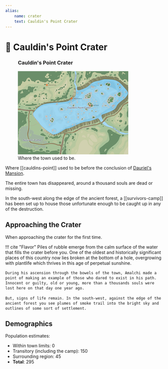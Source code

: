 ```yaml
---
alias:
    name: crater
    text: Cauldin's Point Crater
---
```

# 🔐 Cauldin's Point Crater

<figure class="infobox right">
  <h3>Cauldin's Point Crater</h3>
  <a href="/assets/images/cauldins-point-crater-full.png">
    <img src="/assets/images/cauldins-point-crater-tiny.png" />
  </a>
  <figcaption>
    Where the town used to be.
  </figcaption>
</figure>

Where [[cauldins-point]] used to be before the conclusion of [Dauriel's Mansion](../../dauriels-mansion/index.md).

The entire town has disappeared, around a thousand souls are dead or missing.

In the south-west along the edge of the ancient forest, a [[survivors-camp]] has been set up to house those unfortunate enough to be caught up in any of the destruction.

## Approaching the Crater

When approaching the crater for the first time.

!!! cite "Flavor"
    Piles of rubble emerge from the calm surface of the water that fills the crater before you. One of the oldest and historically significant places of this country now lies broken at the bottom of a hole, overgrowing with plantlife which thrives in this age of perpetual sunshine.

    During his ascension through the bowels of the town, Amalchi made a point of making an example of those who dared to exist in his path. Innocent or guilty, old or young, more than a thousands souls were lost here on that day one year ago.

    But, signs of life remain. In the south-west, against the edge of the ancient forest you see plumes of smoke trail into the bright sky and outlines of some sort of settlement.

## Demographics

Population estimates:

- Within town limits: 0
- Transitory (including the camp): 150
- Surrounding region: 45
- **Total**: 295
